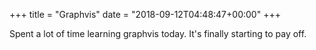 +++
title = "Graphvis"
date = "2018-09-12T04:48:47+00:00"
+++

Spent a lot of time learning graphvis today. It's finally starting to pay off.
			